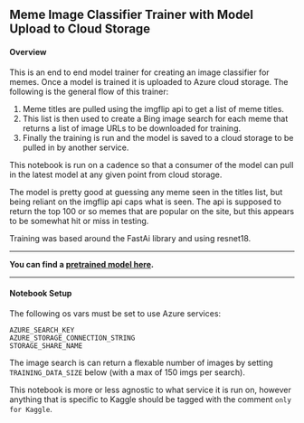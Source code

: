 ## Meme Image Classifier Trainer with Model Upload to Cloud Storage
#### Overview
This is an end to end model trainer for creating an image classifier for memes. Once a model is trained it is uploaded to Azure cloud storage. The following is the general flow of this trainer:

1. Meme titles are pulled using the imgflip api to get a list of meme titles.
2. This list is then used to create a Bing image search for each meme that returns a list of image URLs to be downloaded for training. 
3. Finally the training is run and the model is saved to a cloud storage to be pulled in by another service.

This notebook is run on a cadence so that a consumer of the model can pull in the latest model at any given point from cloud storage.

The model is pretty good at guessing any meme seen in the titles list, but being reliant on the imgflip api caps what is seen. The api is supposed to return the top 100 or so memes that are popular on the site, but this appears to be somewhat hit or miss in testing.

Training was based around the FastAi library and using resnet18.

---

**You can find a [pretrained model here](https://huggingface.co/connorguy/meme-classification/tree/main).**

---
#### Notebook Setup

The following os vars must be set to use Azure services:
```
AZURE_SEARCH_KEY
AZURE_STORAGE_CONNECTION_STRING
STORAGE_SHARE_NAME
```
The image search is can return a flexable number of images by setting `TRAINING_DATA_SIZE` below (with a max of 150 imgs per search).

This notebook is more or less agnostic to what service it is run on, however anything that is specific to Kaggle should be tagged with the comment `only for Kaggle`.
